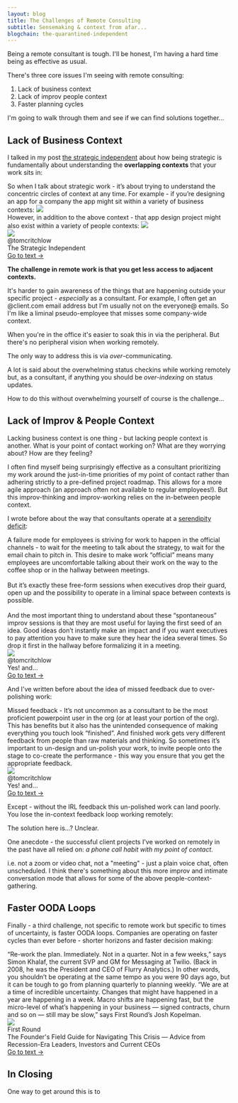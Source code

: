 ```yaml
---
layout: blog
title: The Challenges of Remote Consulting
subtitle: Sensemaking & context from afar...
blogchain: the-quarantined-independent
---
```


Being a remote consultant is tough. I'll be honest, I'm having a hard time being as effective as usual.

There's three core issues I'm seeing with remote consulting:

1. Lack of business context
2. Lack of improv people context 
3. Faster planning cycles

I'm going to walk through them and see if we can find solutions together...

## Lack of Business Context

I talked in my post [the strategic independent](https://tomcritchlow.com/2019/04/04/the-strategic-independent/) about how being strategic is fundamentally about understanding the **overlapping contexts** that your work sits in:


<link rel="stylesheet" href="https://files-lovat-six.now.sh/quote.css" type="text/css">
<div class="portal-container-519256">

<div id="portal-parent-519256" class="portal-parent-519256">
<div class="portal-content-519256">So when I talk about strategic work - it’s about trying to understand the concentric circles of context at any time. For example - if you’re designing an app for a company the app might sit within a variety of business contexts:
<img src="https://tomcritchlow.com/images/context1.png">
<br>However, in addition to the above context - that app design project might also exist within a variety of people contexts:
<img src="https://tomcritchlow.com/images/context2.png">
</div>       
</div>

<div class="portal-head-519256">       
<div class="portal-avatar-519256"><img class="mini-favicon-519256" src="https://s2.googleusercontent.com/s2/favicons?domain_url=https://tomcritchlow.com/2019/04/04/the-strategic-independent/"></div>     
<div class="portal-metadata-519256">
<div class="portal-title-519256">
<div class="portal-author-519256">@tomcritchlow</div>
<div class="title-wrapper-519256">The Strategic Independent</div>
</div> 
</div>

<div class="portal-backlink-519256"><a target="_blank" href="https://tomcritchlow.com/2019/04/04/the-strategic-independent/" class="portal-arrow-519256">Go to text <span class="right-arrow">→</span></a></div>
</div>  

</div>

**The challenge in remote work is that you get less access to adjacent contexts.**

It's harder to gain awareness of the things that are happening outside your specific project - *especially* as a consultant. For example, I often get an @client.com email address but I'm usually not on the everyone@ emails. So I'm like a liminal pseudo-employee that misses some company-wide context.

When you're in the office it's easier to soak this in via the peripheral. But there's no peripheral vision when working remotely.

The only way to address this is via *over*-communicating.

A lot is said about the overwhelming status checkins while working remotely but, as a consultant, if anything you should be *over-indexing* on status updates.

How to do this without overwhelming yourself of course is the challenge...

## Lack of Improv & People Context

Lacking business context is one thing - but lacking people context is another. What is your point of contact working on? What are they worrying about? How are they feeling?

I often find myself being surprisingly effective as a consultant prioritizing my work around the just-in-time priorities of my point of contact rather than adhering strictly to a pre-defined project roadmap. This allows for a more agile approach (an approach often not available to regular employees!). But this improv-thinking and improv-working relies on the in-between people context.

I wrote before about the way that consultants operate at a [serendipity deficit](https://tomcritchlow.com/2019/11/18/yes-and/#the-serendipity-deficit-of-consultants--manufacturing-improv-sessions):


<link rel="stylesheet" href="https://files-lovat-six.now.sh/quote.css" type="text/css">
<div class="portal-container-519256">

<div id="portal-parent-519256" class="portal-parent-519256">
<div class="portal-content-519256">A failure mode for employees is striving for work to happen in the official channels - to wait for the meeting to talk about the strategy, to wait for the email chain to pitch in. This desire to make work “official” means many employees are uncomfortable talking about their work on the way to the coffee shop or in the hallway between meetings.<br><br>But it’s exactly these free-form sessions when executives drop their guard, open up and the possibility to operate in a liminal space between contexts is possible.<br><br>And the most important thing to understand about these “spontaneous” improv sessions is that they are most useful for laying the first seed of an idea. Good ideas don’t instantly make an impact and if you want executives to pay attention you have to make sure they hear the idea several times. So drop it first in the hallway before formalizing it in a meeting.</div>       
</div>

<div class="portal-head-519256">       
<div class="portal-avatar-519256"><img class="mini-favicon-519256" src="https://s2.googleusercontent.com/s2/favicons?domain_url=https://tomcritchlow.com/2019/11/18/yes-and/#the-serendipity-deficit-of-consultants--manufacturing-improv-sessions"></div>     
<div class="portal-metadata-519256">
<div class="portal-title-519256">
<div class="portal-author-519256">@tomcritchlow</div>
<div class="title-wrapper-519256">Yes! and...</div>
</div> 
</div>

<div class="portal-backlink-519256"><a target="_blank" href="https://tomcritchlow.com/2019/11/18/yes-and/#the-serendipity-deficit-of-consultants--manufacturing-improv-sessions" class="portal-arrow-519256">Go to text <span class="right-arrow">→</span></a></div>
</div>  

</div>

And I've written before about the idea of missed feedback due to over-polishing work:

<link rel="stylesheet" href="https://files-lovat-six.now.sh/quote.css" type="text/css">
<div class="portal-container-519256">

<div id="portal-parent-519256" class="portal-parent-519256">
<div class="portal-content-519256">Missed feedback - It’s not uncommon as a consultant to be the most proficient powerpoint user in the org (or at least your portion of the org). This has benefits but it also has the unintended consequence of making everything you touch look “finished”. And finished work gets very different feedback from people than raw materials and thinking. So sometimes it’s important to un-design and un-polish your work, to invite people onto the stage to co-create the performance - this way you ensure that you get the appropriate feedback.</div>       
</div>

<div class="portal-head-519256">       
<div class="portal-avatar-519256"><img class="mini-favicon-519256" src="https://s2.googleusercontent.com/s2/favicons?domain_url=https://tomcritchlow.com/2019/11/18/yes-and/"></div>     
<div class="portal-metadata-519256">
<div class="portal-title-519256">
<div class="portal-author-519256">@tomcritchlow</div>
<div class="title-wrapper-519256">Yes! and...</div>
</div> 
</div>

<div class="portal-backlink-519256"><a target="_blank" href="https://tomcritchlow.com/2019/11/18/yes-and/" class="portal-arrow-519256">Go to text <span class="right-arrow">→</span></a></div>
</div>  

</div>

Except - without the IRL feedback this un-polished work can land poorly. You lose the in-context feedback loop working remotely:

<blockquote class='twitter-tweet' data-conversation='none'><a href='https://twitter.com/pojmasta/status/1257712649900560385'></a></blockquote> <script async src='https://platform.twitter.com/widgets.js' charset='utf-8'></script>

The solution here is...? Unclear.

One anecdote - the successful client projects I've worked on remotely in the past have all relied on: *a phone call habit with my point of contact*.

i.e. not a zoom or video chat, not a "meeting" - just a plain voice chat, often unscheduled. I think there's something about this more improv and intimate conversation mode that allows for some of the above people-context-gathering.



## Faster OODA Loops

Finally - a third challenge, not specific to remote work but specific to times of uncertainty, is faster OODA loops. Companies are operating on faster cycles than ever before - shorter horizons and faster decision making:

<link rel="stylesheet" href="https://files-lovat-six.now.sh/quote.css" type="text/css">
<div class="portal-container-519256">
<div id="portal-parent-519256" class="portal-parent-519256">
<div class="portal-content-519256">“Re-work the plan. Immediately. Not in a quarter. Not in a few weeks,” says Simon Khalaf, the current SVP and GM for Messaging at Twilio. (Back in 2008, he was the President and CEO of Flurry Analytics.) In other words, you shouldn’t be operating at the same tempo as you were 90 days ago, but it can be tough to go from planning quarterly to planning weekly. “We are at a time of incredible uncertainty. Changes that might have happened in a year are happening in a week. Macro shifts are happening fast, but the micro-level of what’s happening in your business — signed contracts, churn and so on — still may be slow,” says First Round’s Josh Kopelman.</div>       
</div>
<div class="portal-head-519256">       
<div class="portal-avatar-519256"><img class="mini-favicon-519256" src="https://s2.googleusercontent.com/s2/favicons?domain_url=https://firstround.com/review/the-founders-field-guide-for-navigating-this-crisis-advice-from-recession-era-leaders-investors-and-ceos-currently-at-the-helm/"></div>     
<div class="portal-metadata-519256">
<div class="portal-title-519256">
<div class="portal-author-519256">First Round</div>
<div class="title-wrapper-519256">The Founder's Field Guide for Navigating This Crisis — Advice from Recession-Era Leaders, Investors and Current CEOs</div>
</div> 
</div>
<div class="portal-backlink-519256"><a target="_blank" href="https://firstround.com/review/the-founders-field-guide-for-navigating-this-crisis-advice-from-recession-era-leaders-investors-and-ceos-currently-at-the-helm/" class="portal-arrow-519256">Go to text <span class="right-arrow">→</span></a></div>
</div>  
</div>



## In Closing

One way to get around this is to 

<blockquote class='twitter-tweet' data-conversation='none'><a href='https://twitter.com/vgr/status/1257702466528792577'></a></blockquote> <script async src='https://platform.twitter.com/widgets.js' charset='utf-8'></script>




